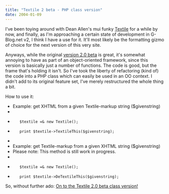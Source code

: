```yaml
---
title: "Textile 2 beta - PHP class version"
date: 2004-01-09
---
```


I've been toying around with Dean Allen's mui funky [Textile][1] for a while by now, and finally, as I'm approaching a certain state of development in G-Blog.net v2, I think I have a use for it. It'll most likely be the formatting gizmo of choice for the next version of this very site.

Anyways, while the original [version 2.0 beta][2] is great, it's somewhat annoying to have as part of an object-oriented framework, since this version is basically just a number of functions. The code is good, but the frame that's holding it isn't. So I've took the liberty of refactoring (kind of) the code into a PHP class which can easily be used in an OO context. I didn't add to its original feature set, I've merely restructured the whole thing a bit.

How to use it:


* Example: get XHTML from a given Textile-markup string ($givenstring)
*
*        $textile =& new Textile();
*        print $textile->TextileThis($givenstring);
*
* Example: get Textile-markup from a given XHTML string ($givenstring)
* Please note: This method is still work in progress.
*
*        $textile =& new Textile();
*        print $textile->DeTextileThis($givenstring);


So, without further ado: [On to the Textile 2.0 beta class version!][3]

[1]: http://www.textism.com/tools/textile/
[2]: http://www.textism.com/article/739/
[3]: http://docs.g-blog.net/code/Textile/2.0beta_class_version/class.textile.php.txt

